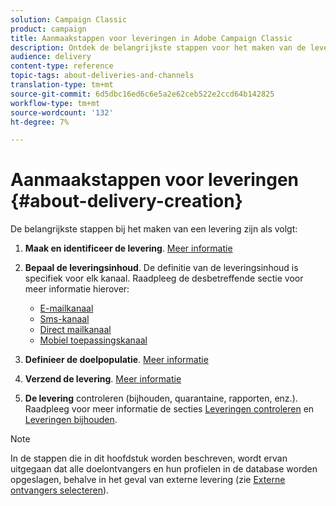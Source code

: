 ```yaml
---
solution: Campaign Classic
product: campaign
title: Aanmaakstappen voor leveringen in Adobe Campaign Classic
description: Ontdek de belangrijkste stappen voor het maken van de levering in Adobe Campaign Classic.
audience: delivery
content-type: reference
topic-tags: about-deliveries-and-channels
translation-type: tm+mt
source-git-commit: 6d5dbc16ed6c6e5a2e62ceb522e2ccd64b142825
workflow-type: tm+mt
source-wordcount: '132'
ht-degree: 7%

---
```



# Aanmaakstappen voor leveringen {#about-delivery-creation}

De belangrijkste stappen bij het maken van een levering zijn als volgt:

1. **Maak en identificeer de levering**. [Meer informatie](../../delivery/using/steps-create-and-identify-the-delivery.md)

1. **Bepaal de leveringsinhoud**. De definitie van de leveringsinhoud is specifiek voor elk kanaal. Raadpleeg de desbetreffende sectie voor meer informatie hierover:

   * [E-mailkanaal](../../delivery/using/defining-the-email-content.md)
   * [Sms-kanaal](../../delivery/using/sms-channel.md#defining-the-sms-content)
   * [Direct mailkanaal](../../delivery/using/defining-the-direct-mail-content.md)
   * [Mobiel toepassingskanaal](../../delivery/using/about-mobile-app-channel.md)

1. **Definieer de doelpopulatie**. [Meer informatie](../../delivery/using/steps-defining-the-target-population.md)

1. **Verzend de levering**. [Meer informatie](../../delivery/using/steps-sending-the-delivery.md)

1. **De levering**  controleren (bijhouden, quarantaine, rapporten, enz.). Raadpleeg voor meer informatie de secties [Leveringen controleren](../../delivery/using/about-delivery-monitoring.md) en [Leveringen bijhouden](../../delivery/using/about-message-tracking.md).

>[!NOTE]
>
>In de stappen die in dit hoofdstuk worden beschreven, wordt ervan uitgegaan dat alle doelontvangers en hun profielen in de database worden opgeslagen, behalve in het geval van externe levering (zie [Externe ontvangers selecteren](../../delivery/using/steps-defining-the-target-population.md#selecting-external-recipients)).
